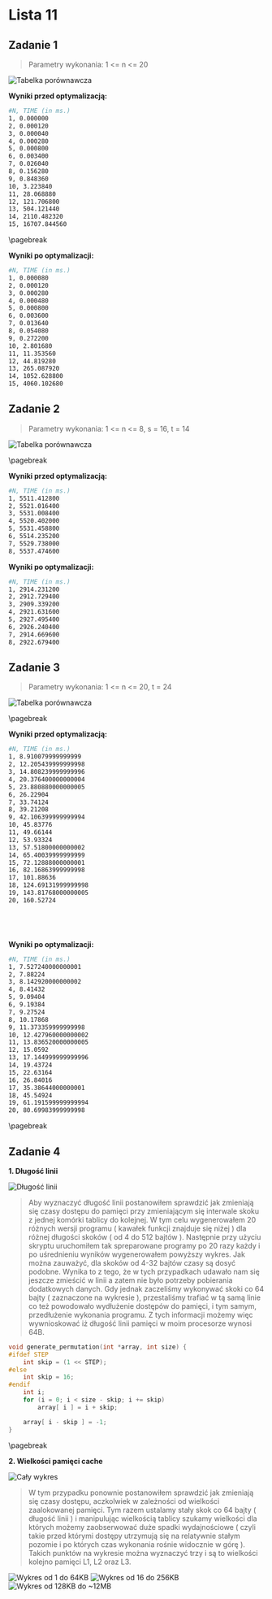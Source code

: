 # Lista 11

## Zadanie 1

> Parametry wykonania: 1 <= n <= 20

![Tabelka porównawcza](zad1.png)

__Wyniki przed optymalizacją:__

```bash
#N, TIME (in ms.)
1, 0.000000
2, 0.000120
3, 0.000040
4, 0.000280
5, 0.000800
6, 0.003400
7, 0.026040
8, 0.156280
9, 0.848360
10, 3.223840
11, 28.068880
12, 121.706800
13, 504.121440
14, 2110.482320
15, 16707.844560
```

\pagebreak

__Wyniki po optymalizacji:__

```bash
#N, TIME (in ms.)
1, 0.000080
2, 0.000120
3, 0.000280
4, 0.000480
5, 0.000800
6, 0.003600
7, 0.013640
8, 0.054080
9, 0.272200
10, 2.801680
11, 11.353560
12, 44.819280
13, 265.087920
14, 1052.628800
15, 4060.102680
```

## Zadanie 2

> Parametry wykonania: 1 <= n <= 8, s = 16, t = 14

![Tabelka porównawcza](zad2.png)

\pagebreak

__Wyniki przed optymalizacją:__

```bash
#N, TIME (in ms.)
1, 5511.412800
2, 5521.016400
3, 5531.008400
4, 5520.402000
5, 5531.458800
6, 5514.235200
7, 5529.738000
8, 5537.474600
```


__Wyniki po optymalizacji:__

```bash
#N, TIME (in ms.)
1, 2914.231200
2, 2912.729400
3, 2909.339200
4, 2921.631600
5, 2927.495400
6, 2926.240400
7, 2914.669600
8, 2922.679400
```

## Zadanie 3

> Parametry wykonania: 1 <= n <= 20, t = 24

![Tabelka porównawcza](zad3.png)

\pagebreak

__Wyniki przed optymalizacją:__

```bash
#N, TIME (in ms.)
1, 8.910079999999999
2, 12.205439999999998
3, 14.808239999999996
4, 20.376400000000004
5, 23.880880000000005
6, 26.22904
7, 33.74124
8, 39.21208
9, 42.106399999999994
10, 45.83776
11, 49.66144
12, 53.93324
13, 57.51800000000002
14, 65.40039999999999
15, 72.12888000000001
16, 82.16863999999998
17, 101.88636
18, 124.69131999999998
19, 143.81768000000005
20, 160.52724
```

```




```

__Wyniki po optymalizacji:__

```bash
#N, TIME (in ms.)
1, 7.527240000000001
2, 7.88224
3, 8.142920000000002
4, 8.41432
5, 9.09404
6, 9.19384
7, 9.27524
8, 10.17868
9, 11.373359999999998
10, 12.427960000000002
11, 13.836520000000005
12, 15.0592
13, 17.144999999999996
14, 19.43724
15, 22.63164
16, 26.84016
17, 35.38644000000001
18, 45.54924
19, 61.191599999999994
20, 80.69983999999998
```

\pagebreak

## Zadanie 4

__1. Długość linii__

![Długość linii](./cache_line.png)

> Aby wyznaczyć długość linii postanowiłem sprawdzić jak zmieniają się czasy dostępu do pamięci przy zmieniającym się interwale skoku z jednej komórki tablicy do kolejnej. W tym celu wygenerowałem 20 różnych wersji programu ( kawałek funkcji znajduje się niżej ) dla różnej długości skoków ( od 4 do 512 bajtów ). Następnie przy użyciu skryptu uruchomiłem tak spreparowane programy po 20 razy każdy i po uśrednieniu wyników wygenerowałem powyższy wykres. Jak można zauważyć, dla skoków od 4-32 bajtów czasy są dosyć podobne. Wynika to z tego, że w tych przypadkach udawało nam się jeszcze zmieścić w linii a zatem nie było potrzeby pobierania dodatkowych danych. Gdy jednak zaczeliśmy wykonywać skoki co 64 bajty ( zaznaczone na wykresie ), przestaliśmy trafiać w tą samą linie co też powodowało wydłużenie dostępów do pamięci, i tym samym, przedłużenie wykonania programu. Z tych informacji możemy więc wywnioskować iż długość linii pamięci w moim procesorze wynosi 64B.


```c
void generate_permutation(int *array, int size) {
#ifdef STEP
    int skip = (1 << STEP);
#else
    int skip = 16;
#endif
    int i;
    for (i = 0; i < size - skip; i += skip)
        array[ i ] = i + skip;

    array[ i - skip ] = -1;
}
```

\pagebreak

__2. Wielkości pamięci cache__

![Cały wykres](./cache_full.png)

> W tym przypadku ponownie postanowiłem sprawdzić jak zmieniają się czasy dostępu, aczkolwiek w zależności od wielkości zaalokowanej pamięci. Tym razem ustalamy stały skok co 64 bajty ( długość linii ) i manipulując wielkością tablicy szukamy wielkości dla których możemy zaobserwować duże spadki wydajnościowe ( czyli takie przed którymi dostępy utrzymują się na relatywnie stałym pozomie i po których czas wykonania rośnie widocznie w górę ). Takich punktów na wykresie można wyznaczyć trzy i są to wielkości kolejno pamięci L1, L2 oraz L3.

![Wykres od 1 do 64KB](./cache1_64.png)
![Wykres od 16 do 256KB](./cache16_256.png)
![Wykres od 128KB do ~12MB](./cache128_13000.png)
